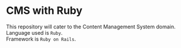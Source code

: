 # CMS with Ruby
This repository will cater to the Content Management System domain.<br>
Language used is `Ruby`.<br>
Framework is `Ruby on Rails`.<br>